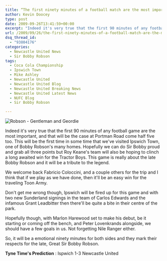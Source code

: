 ```yaml
---
title: “The first ninety minutes of a football match are the most important.”
author: Kevin Doocey
type: post
date: 2009-09-26T13:41:59+00:00
excerpt: "Indeed it's very true that the first 90 minutes of any football game are the most.."
url: /2009/09/26/the-first-ninety-minutes-of-a-football-match-are-the-most-important-/
dsq_thread_id:
  - "93804176"
categories:
  - Newcastle United News
  - Sir Bobby Robson
tags:
  - Coca Cola Championship
  - Ipswich Town
  - Mike Ashley
  - Newcastle United
  - Newcastle United Blog
  - Newcastle United Breaking News
  - Newcastle United Latest News
  - NUFC Blog
  - Sir Bobby Robson

---
```

![Robson - Gentleman and Geordie](https://static.guim.co.uk/sys-images/Football/Pix/pictures/2009/7/31/1249052536184/Sir-Bobby-Robson-RIP-001.jpg)

Indeed it's very true that the first 90 minutes of any football game are the most important, and that will be the case at Portman Road come half five too. This will be the first time in some time that we've visited Ipswich Town, one of Bobby Robson's many homes. Hopefully we can do Sir Bobby proud and grab all three points but Roy Keane's team will also be hoping to clinch a long  awaited win for the Tractor Boys. This game is really about the late Bobby Robson and it will be a tribute to the legend.

We welcome back Fabricio Coloccini, and a couple others for the trip and I think that if we play as we have done, then it'll be an easy win for the traveling Toon Army.

Don't get me wrong though, Ipswich will be fired up for this game and with two new Sunderland signings in the team of Carlos Edwards and the infamous Grant Leadbitter then there'll be quite a bite in their centre of the park.

Hopefully though, with Marlon Harewood set to make his debut, be it starting or coming off the bench, and Peter Lovenkrands alongside, we should have a few goals in us. Not forgetting Nile Ranger either.

So, it will be a emotional ninety minutes for both sides and they mark their respects for the late, Great Sir Bobby Robson.

**Tyne Time's Prediction** : Ispwich 1-3 Newcastle United
